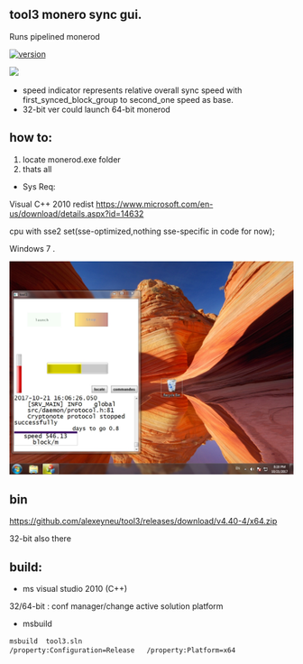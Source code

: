 ## tool3 monero sync gui. 
Runs pipelined monerod
 
[![version](https://img.shields.io/github/tag/alexeyneu/tool3.svg?style=plastic)](https://github.com/alexeyneu/tool3/releases/latest)


 [![ ](https://img.shields.io/coverity/scan/13991.svg)](https://scan.coverity.com/projects/alexeyneu-tool3)


 - speed indicator represents relative overall sync speed with first_synced_block_group to second_one speed as base.
 - 32-bit ver could launch 64-bit monerod     

## how to: 
1. locate monerod.exe folder  
2. thats all


 - Sys Req:
 
Visual C++ 2010 redist 
https://www.microsoft.com/en-us/download/details.aspx?id=14632

 cpu with sse2 set(sse-optimized,nothing sse-specific in code for now);

Windows 7 .



 
![Screen1](/screens/Untitled.jpg)
## bin

https://github.com/alexeyneu/tool3/releases/download/v4.40-4/x64.zip

32-bit also there 



## build:
 - ms visual studio 2010 (C++)


32/64-bit : conf manager/change active solution platform  
 - msbuild
```
msbuild  tool3.sln
/property:Configuration=Release   /property:Platform=x64
```
